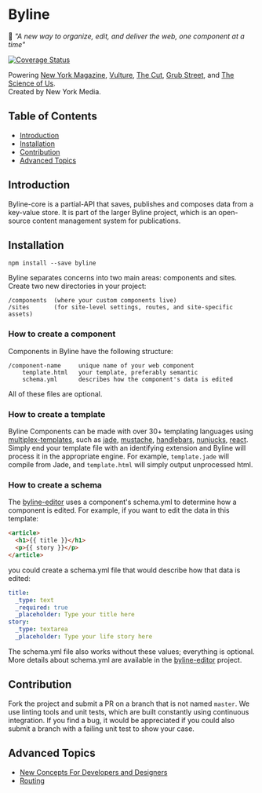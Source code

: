 Byline
=========================

📰 _"A new way to organize, edit, and deliver the web, one component at a time"_

[![Coverage Status](https://coveralls.io/repos/nymag/byline/badge.svg?branch=master&t=cQ880T)](https://coveralls.io/r/nymag/byline?branch=master)

Powering [New York Magazine](http://nymag.com/), [Vulture](http://www.vulture.com/), [The Cut](http://thecut.com/), [Grub Street](http://www.grubstreet.com/), and [The Science of Us](http://www.scienceofus.com/).  
Created by New York Media.

## Table of Contents
* [Introduction](#introduction)
* [Installation](#organization)
* [Contribution](#contribution)
* [Advanced Topics](#advanced-topics)

## Introduction
Byline-core is a partial-API that saves, publishes and composes data from a key-value store.  It is part of the larger Byline project, which is an open-source content management system for publications.

## Installation
```
npm install --save byline
```

Byline separates concerns into two main areas: components and sites.  Create two new directories in your project:

```
/components  (where your custom components live)
/sites       (for site-level settings, routes, and site-specific assets)
```

### How to create a component
Components in Byline have the following structure:
```
/component-name     unique name of your web component
    template.html   your template, preferably semantic
    schema.yml      describes how the component's data is edited
```

All of these files are optional.

### How to create a template
Byline Components can be made with over 30+ templating languages using [multiplex-templates](https://github.com/nymag/multiplex-templates), such as [jade](https://github.com/jadejs/jade), [mustache](https://github.com/mustache/mustache.github.com),
[handlebars](https://github.com/wycats/handlebars.js/),
[nunjucks](https://github.com/mozilla/nunjucks),
[react](https://github.com/facebook/react).
Simply end your template file with an identifying extension and Byline will process it in the appropriate engine. For example, `template.jade` will compile from Jade, and `template.html` will simply output unprocessed html.

### How to create a schema

The [byline-editor](https://github.com/nymag/byline-editor) uses a component's schema.yml to determine how a component is edited. For example, if you want to edit the data in this template:
```html
<article>
  <h1>{{ title }}</h1>
  <p>{{ story }}</p>
</article>
```
you could create a schema.yml file that would describe how that data is edited:
```yaml
title:
  _type: text
  _required: true
  _placeholder: Type your title here
story:
  _type: textarea
  _placeholder: Type your life story here
```

The schema.yml file also works without these values; everything is optional. More details about schema.yml are available in the [byline-editor](https://github.com/nymag/byline-editor) project.

## Contribution

Fork the project and submit a PR on a branch that is not named `master`.  We use linting tools and unit tests, which are built constantly using continuous integration.  If you find a bug, it would be appreciated if you could also submit a branch with a failing unit test to show your case.

## Advanced Topics

- [New Concepts For Developers and Designers](https://github.com/nymag/byline/wiki#for-developers-and-designers)
- [Routing](https://github.com/nymag/byline/tree/master/lib/routes)
